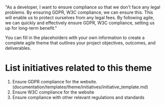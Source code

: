 "As a developer, I want to ensure compliance so that we don't face any legal problems. By ensuring GDPR, W3C compliance, we can ensure this. This will enable us to protect ourselves from any legal fees. By following agile, we can quickly and effectively ensure GDPR, W3C compliance, setting us up for long-term benefit."

You can fill in the placeholders with your own information to create a complete agile theme that outlines your project objectives, outcomes, and deliverables.


# List initiatives related to this theme
1. Ensure GDPR compliance for the website.(documentation/templates/theme/initiatives/initiative_template.md)
2. Ensure W3C compliance for the website
3. Ensure compliance with other relevant regulations and standards